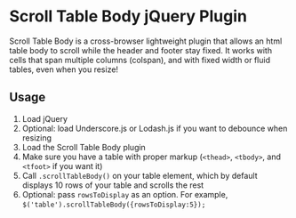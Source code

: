 Scroll Table Body jQuery Plugin
===============================

Scroll Table Body is a cross-browser lightweight plugin that allows an html table body to scroll while the header and footer stay fixed.  It works with cells that span multiple columns (colspan), and with fixed width or fluid tables, even when you resize!

Usage
-----

1. Load jQuery
2. Optional: load Underscore.js or Lodash.js if you want to debounce when resizing
3. Load the Scroll Table Body plugin
4. Make sure you have a table with proper markup (`<thead>`, `<tbody>`, and `<tfoot>` if you want it)
5. Call `.scrollTableBody()` on your table element, which by default displays 10 rows of your table and scrolls the rest
6. Optional: pass `rowsToDisplay` as an option.  For example, `$('table').scrollTableBody({rowsToDisplay:5});`